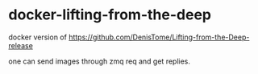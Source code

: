 # docker-lifting-from-the-deep
docker version of https://github.com/DenisTome/Lifting-from-the-Deep-release

one can send images through zmq req and get replies.
